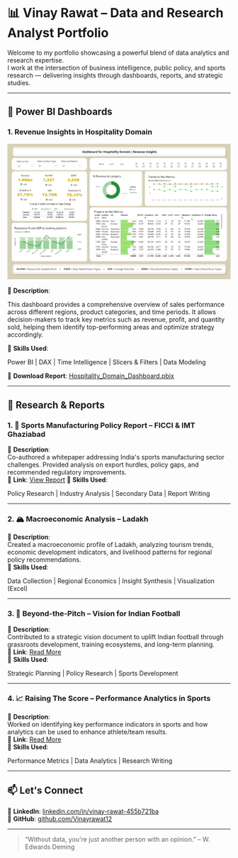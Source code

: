 # 📊 Vinay Rawat – Data and Research Analyst Portfolio

Welcome to my portfolio showcasing a powerful blend of data analytics and research expertise.  
I work at the intersection of business intelligence, public policy, and sports research — delivering insights through dashboards, reports, and strategic studies.

---

## 📁 Power BI Dashboards

### 1. **Revenue Insights in Hospitality Domain**

![Hospitality_Domain_Dashboard.png](Hospitality_Domain_Dashboard.png)

📌 **Description**:  

This dashboard provides a comprehensive overview of sales performance across different regions, product categories, and time periods. It allows decision-makers to track key metrics such as revenue, profit, and quantity sold, helping them identify top-performing areas and optimize strategy accordingly.

🔧 **Skills Used**:  

Power BI | DAX | Time Intelligence | Slicers & Filters | Data Modeling

🔗 **Download Report**: [Hospitality_Domain_Dashboard.pbix](Hospitality_Domain_Dashboard.pbix)

---
## 📄 Research & Reports

### 1. 🏏 Sports Manufacturing Policy Report – FICCI & IMT Ghaziabad  
📌 **Description**:  
Co-authored a whitepaper addressing India's sports manufacturing sector challenges. Provided analysis on export hurdles, policy gaps, and recommended regulatory improvements.  
🔗 **Link**: [View Report]([https://www.linkedin.com/posts/ficci_ficci-imtg-whitepaper-ugcPost-7331213629024862208-QD4u](https://ficci.in/study_details/24101))  
🔧 **Skills Used**:  

Policy Research | Industry Analysis | Secondary Data | Report Writing

---

### 2. 🏔️ Macroeconomic Analysis – Ladakh  
📌 **Description**:  
Created a macroeconomic profile of Ladakh, analyzing tourism trends, economic development indicators, and livelihood patterns for regional policy recommendations.  
🔧 **Skills Used**:  

Data Collection | Regional Economics | Insight Synthesis | Visualization (Excel)

---

### 3. 🎯 Beyond-the-Pitch – Vision for Indian Football  
📌 **Description**:  
Contributed to a strategic vision document to uplift Indian football through grassroots development, training ecosystems, and long-term planning.  
🔗 **Link**: [Read More](https://www.imt.edu/src-reports-and-publications/beyond-the-pitch/)  
🔧 **Skills Used**:  

Strategic Planning | Policy Research | Sports Development

---

### 4. 📈 Raising The Score – Performance Analytics in Sports  
📌 **Description**:  
Worked on identifying key performance indicators in sports and how analytics can be used to enhance athlete/team results.  
🔗 **Link**: [Read More](https://www.imt.edu/src-reports-and-publications/)  
🔧 **Skills Used**:  

Performance Metrics | Data Analytics | Research Writing

---

## 📫 Let's Connect

💼 **LinkedIn**: [linkedin.com/in/vinay-rawat-455b721ba](https://www.linkedin.com/in/vinay-rawat-455b721ba/)  
📂 **GitHub**: [github.com/Vinayrawat12](https://github.com/Vinayrawat12)

---

> “Without data, you're just another person with an opinion.” – W. Edwards Deming

